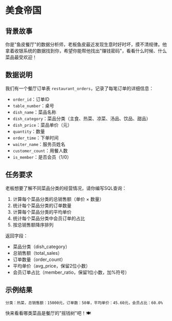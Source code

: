 # 美食帝国

## 背景故事
你是"鱼皮餐厅"的数据分析师，老板鱼皮最近发现生意时好时坏，摸不清规律。他拿着收银系统的数据找到你，希望你能帮他找出"赚钱密码"，看看什么时候、什么菜品最受欢迎！

## 数据说明
我们有一个餐厅订单表 `restaurant_orders`，记录了每笔订单的详细信息：

- `order_id`：订单ID
- `table_number`：桌号
- `dish_name`：菜品名称
- `dish_category`：菜品分类（主食、热菜、凉菜、汤品、饮品、甜品）
- `dish_price`：菜品单价（元）
- `quantity`：数量
- `order_time`：下单时间
- `waiter_name`：服务员姓名
- `customer_count`：用餐人数
- `is_member`：是否会员（1/0）

## 任务要求
老板想要了解不同菜品分类的经营情况，请你编写SQL查询：

1. 计算每个菜品分类的总销售额（单价 × 数量）
2. 统计每个菜品分类的订单数量
3. 计算每个菜品分类的平均单价
4. 统计每个菜品分类中会员订单的占比
5. 按总销售额降序排列

返回字段：
- 菜品分类（dish_category）
- 总销售额（total_sales）
- 订单数量（order_count）
- 平均单价（avg_price，保留2位小数）
- 会员订单占比（member_ratio，保留1位小数，加%符号）

## 示例结果
```
分类：热菜，总销售额：15000元，订单数：50单，平均单价：45.60元，会员占比：60.0%
```

快来看看哪类菜品是餐厅的"摇钱树"吧！🍽️ 
